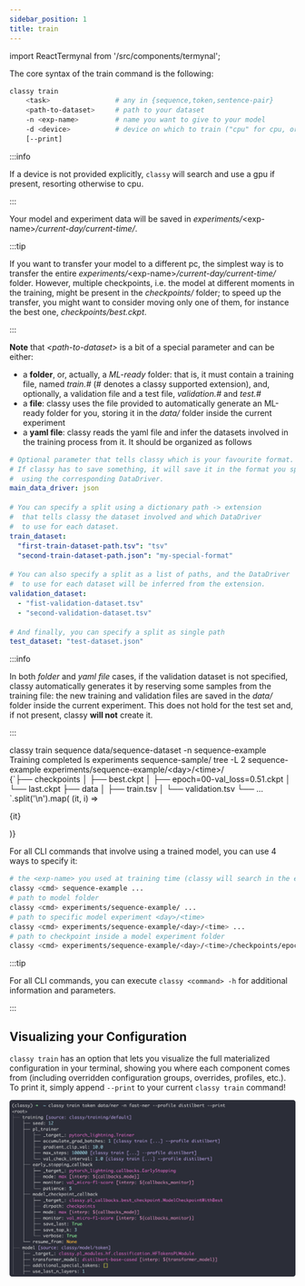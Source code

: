 ```yaml
---
sidebar_position: 1
title: train
---
```


import ReactTermynal from '/src/components/termynal';

The core syntax of the train command is the following:
```bash
classy train
    <task>                # any in {sequence,token,sentence-pair}
    <path-to-dataset>     # path to your dataset
    -n <exp-name>         # name you want to give to your model
    -d <device>           # device on which to train ("cpu" for cpu, or device number for gpu)
    [--print]
```

:::info

If a device is not provided explicitly, `classy` will search and use a gpu if present, resorting otherwise to cpu.

:::

Your model and experiment data will be saved in *experiments/*&lt;exp-name&gt;*/current-day/current-time/*.

:::tip

If you want to transfer your model to a different pc, the simplest way is to transfer the entire
*experiments/*&lt;exp-name&gt;*/current-day/current-time/* folder. However, multiple checkpoints, i.e. the model at different
moments in the training, might be present in the *checkpoints/* folder; to speed up the transfer, you might want to
consider moving only one of them, for instance the best one, *checkpoints/best.ckpt*.

:::

**Note** that *&lt;path-to-dataset&gt;* is a bit of a special parameter and can be either:
* a **folder**, or, actually, a *ML-ready* folder: that is, it must contain a training file, named *train.#*
  (# denotes a classy supported extension), and, optionally, a validation file and a test file, *validation.#* and *test.#*
* a **file**: classy uses the file provided to automatically generate an ML-ready folder for you, storing it in the
  *data/* folder inside the current experiment
* a **yaml file**: classy reads the yaml file and infer the datasets involved in the training process from it. It should be organized as follows
```yaml
# Optional parameter that tells classy which is your favourite format.
# If classy has to save something, it will save it in the format you specify,
#  using the corresponding DataDriver.
main_data_driver: json

# You can specify a split using a dictionary path -> extension
#  that tells classy the dataset involved and which DataDriver
#  to use for each dataset.
train_dataset:
  "first-train-dataset-path.tsv": "tsv"
  "second-train-dataset-path.json": "my-special-format"

# You can also specify a split as a list of paths, and the DataDriver
#  to use for each dataset will be inferred from the extension.
validation_dataset:
  - "fist-validation-dataset.tsv"
  - "second-validation-dataset.tsv"

# And finally, you can specify a split as single path
test_dataset: "test-dataset.json"
```
:::info

In both _folder_ and _yaml file_ cases, if the validation dataset is not specified, classy automatically generates it by reserving some samples
from the training file: the new training and validation files are saved in the *data/* folder inside the current experiment.
This does not hold for the test set and, if not present, classy **will not** create it.

:::

<ReactTermynal>
  <span data-ty="input">classy train sequence data/sequence-dataset -n sequence-example</span>
  <span data-ty="progress"></span>
  <span data-ty>Training completed</span>
  <span data-ty="input">ls experiments</span>
  <span data-ty>sequence-sample/</span>
  <span data-ty="input">tree -L 2 sequence-example</span>
  <span className="data-ty-treefix" data-ty>experiments/sequence-example/&lt;day&gt;/&lt;time&gt;/
    <div>
        {`├── checkpoints
            │   ├── best.ckpt
            │   ├── epoch=00-val_loss=0.51.ckpt
            │   └── last.ckpt
            ├── data
            │   ├── train.tsv
            │   └── validation.tsv
            └── ...
        `.split('\n').map( (it, i) => <p key={i} style={{lineHeight: "1.0"}}>{it}</p>)}
    </div>
  </span>
</ReactTermynal>

<p />

For all CLI commands that involve using a trained model, you can use 4 ways to specify it:
```bash
# the <exp-name> you used at training time (classy will search in the experiments/ folder and use the latest best.ckpt)
classy <cmd> sequence-example ...
# path to model folder
classy <cmd> experiments/sequence-example/ ...
# path to specific model experiment <day>/<time>
classy <cmd> experiments/sequence-example/<day>/<time> ...
# path to checkpoint inside a model experiment folder
classy <cmd> experiments/sequence-example/<day>/<time>/checkpoints/epoch=00-val_loss=0.51.ckpt
```

:::tip

For all CLI commands, you can execute `classy <command> -h` for additional information and parameters.

:::


## Visualizing your Configuration

`classy train` has an option that lets you visualize the full materialized configuration in your terminal, showing you
where each component comes from (including overridden configuration groups, overrides, profiles, etc.).
To print it, simply append `--print` to your current `classy train` command!

![Classy Train Print - Token](/img/intro/classy-train-print-tok.png)
